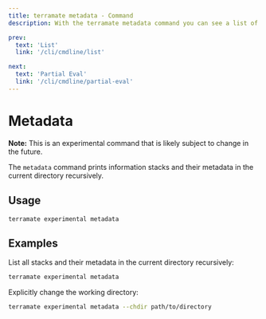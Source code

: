 ```yaml
---
title: terramate metadata - Command
description: With the terramate metadata command you can see a list of stacks and their metadata.

prev:
  text: 'List'
  link: '/cli/cmdline/list'

next:
  text: 'Partial Eval'
  link: '/cli/cmdline/partial-eval'
---
```


# Metadata

**Note:** This is an experimental command that is likely subject to change in the future.

The `metadata` command prints information stacks and their metadata in the current directory recursively. 

## Usage

`terramate experimental metadata`

## Examples

List all stacks and their metadata in the current directory recursively:

```bash
terramate experimental metadata
```

Explicitly change the working directory:

```bash
terramate experimental metadata --chdir path/to/directory
```
